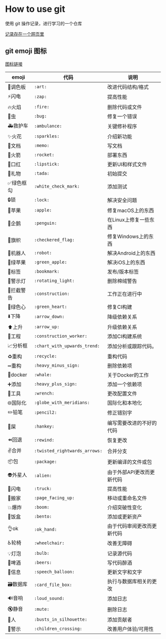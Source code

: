 # How to use git

使用 git 操作记录，进行学习的一个仓库

[记录存在一个网页里](https://yiiouo.github.io/2017/08/24/recording/git%E6%93%8D%E4%BD%9C/) 

## git emoji 图标

[图标链接](https://gitmoji.carloscuesta.me/)

|emoji | 代码 | 说明 |
|----- | ---- | ---- |
| :art:调色板    |  `:art:`  |  改进代码结构/格式  |
| :zap:闪电    |  `:zap:`  |  提高性能  |
| :fire:火焰    |  `:fire:`  |  删除代码或文件  |
| :bug:虫    |  `:bug:`  |  修复一个错误  |
| :ambulance:救护车    |  `:ambulance:`  |  关键修补程序  |
| :sparkles:火花    |  `:sparkles:`  |  介绍新功能  |
| :memo:文档    |  `:memo:`  |  写文档  |
| :rocket:火箭    |  `:rocket:`  |  部署东西  |
| :lipstick:口红    |  `:lipstick:`  |  更新UI和样式文件  |
| :tada:礼物   |  `:tada:`  |  初始提交  |
| :white_check_mark:绿色框勾    |  `:white_check_mark:`  |  添加测试  |
| :lock:锁    |  `:lock:`  |  解决安全问题  |
| :apple:苹果    |  `:apple:`  |  修复macOS上的东西  |
| :penguin:企鹅    |  `:penguin:`  |  在Linux上修复一些东西  |
| :checkered_flag:旗帜    |  `:checkered_flag:`  |  修复Windows上的东西  |
| :robot:机器人    |  `:robot:`  |  解决Android上的东西  |
| :green_apple:绿苹果    |  `:green_apple:`  |  解决iOS上的东西  |
| :bookmark:标签    |  `:bookmark:`  |  发布/版本标签  |
| :rotating_light:警示灯    |  `:rotating_light:`  |  删除棉绒警告  |
| :construction:拦截警告    |  `:construction:`  |  工作正在进行中  |
| :green_heart:绿色心    |  `:green_heart:`  |  修复CI构建  |
| :arrow_down:下降    |  `:arrow_down:`  |  降级依赖关系  |
| :arrow_up:上升   |  `:arrow_up:`  |  升级依赖关系  |
| :construction_worker:工程   |  `:construction_worker:`  |  添加CI构建系统  |
| :chart_with_upwards_trend:分析框    |  `:chart_with_upwards_trend:`  |  添加分析或跟踪代码。  |
| :recycle:重构    |  `:recycle:`  |  重构代码  |
| :heavy_minus_sign:重构    |  `:heavy_minus_sign:`  |  删除依赖项  |
| :whale:docker    |  `:whale:`  |  关于Docker的工作  |
| :heavy_plus_sign:添加    |  `:heavy_plus_sign:`  |  添加一个依赖项  |
| :wrench:工具    |  `:wrench:`  |  更改配置文件  |
| :globe_with_meridians:国际化    |  `:globe_with_meridians:`  |  国际化和本地化  |
| :pencil2:铅笔    |  `:pencil2:`  |  修正错别字  |
| :hankey:屎    |  `:hankey:`  |  编写需要改进的不好的代码  |
| :rewind:回退    |  `:rewind:`  |  恢复更改  |
| :v:合并    |  `:twisted_rightwards_arrows:`  |  合并分支  |
| :package:包    |  `:package:`  |  更新编译的文件或包  |
| :alien:外星人    |  `:alien:`  |  由于外部API更改而更新代码  |
| :truck:闪电    |  `:truck:`  |  提高性能  |
| :page_facing_up:搬家    |  `:page_facing_up:`  |  移动或重命名文件  |
| :boom:爆炸    |  `:boom:`  |  介绍突破性变化  |
| :bento:饭盒    |  `:bento:`  |  添加或更新资产  |
| :ok_hand:ok    |  `:ok_hand:`  |  由于代码审阅更改而更新代码  |
| :wheelchair:轮椅    |  `:wheelchair:`  |  改善无障碍  |
| :bulb:灯泡    |  `:bulb:`  |  记录源代码  |
| :beers:啤酒    |  `:beers:`  |  写代码醉酒  |
| :speech_balloon:信息    |  `:speech_balloon:`  |  更新文字和文字  |
| :card_file_box:数据库    |  `:card_file_box:`  |  执行与数据库相关的更改  |
| :loud_sound:音响    |  `:loud_sound:`  |  添加日志  |
| :mute:静音    |  `:mute:`  |  删除日志  |
| :busts_in_silhouette:人    |  `:busts_in_silhouette:`  |  添加贡献者  |
| :children_crossing:警示    |  `:children_crossing:`  |  改善用户体验/可用性  |
